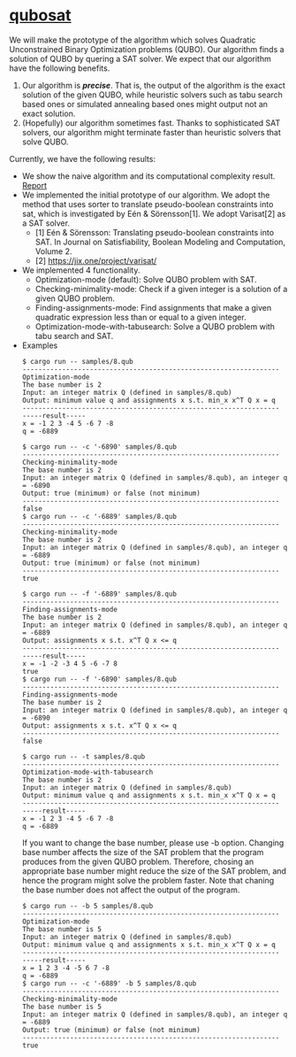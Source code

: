 # [qubosat](https://github.com/hysok2/qubosat)

We will make the prototype of the algorithm which solves Quadratic Unconstrained Binary Optimization problems (QUBO).  Our algorithm finds a solution of QUBO by quering a SAT solver.  We expect that our algorithm have the following benefits.
1. Our algorithm is ***precise***.  That is, the output of the algorithm is the exact solution of the given QUBO, while heuristic solvers such as tabu search based ones or simulated annealing based ones might output not an exact solution.
1. (Hopefully) our algorithm sometimes fast.  Thanks to sophisticated SAT solvers, our algorithm might terminate faster than heuristic solvers that solve QUBO.

Currently, we have the following results:
- We show the naive algorithm and its computational complexity result. [Report](https://arxiv.org/abs/2109.10048)
- We implemented the initial prototype of our algorithm.  We adopt the method that uses sorter to translate pseudo-boolean constraints into sat, which is investigated by Eén & Sörensson[1].  We adopt Varisat[2] as a SAT solver.
    - [1] Eén & Sörensson: Translating pseudo-boolean constraints into SAT. In Journal on Satisfiability, Boolean Modeling and Computation, Volume 2.
    - [2] https://jix.one/project/varisat/
- We implemented 4 functionality.
    - Optimization-mode (default): Solve QUBO problem with SAT.
    - Checking-minimality-mode: Check if a given integer is a solution of a given QUBO problem.
    - Finding-assignments-mode: Find assignments that make a given quadratic expression less than or equal to a given integer.
    - Optimization-mode-with-tabusearch: Solve a QUBO problem with tabu search and SAT.
- Examples
    ``` Optimization-mode
    $ cargo run -- samples/8.qub
    -----------------------------------------------------------------
    Optimization-mode
    The base number is 2
    Input: an integer matrix Q (defined in samples/8.qub)
    Output: minimum value q and assignments x s.t. min_x x^T Q x = q
    -----------------------------------------------------------------
    -----result-----
    x = -1 2 3 -4 5 -6 7 -8
    q = -6889
    ```
    ``` Checking-minimality-mode
    $ cargo run -- -c '-6890' samples/8.qub
    -----------------------------------------------------------------
    Checking-minimality-mode
    The base number is 2
    Input: an integer matrix Q (defined in samples/8.qub), an integer q = -6890
    Output: true (minimum) or false (not minimum)
    -----------------------------------------------------------------
    false
    $ cargo run -- -c '-6889' samples/8.qub
    -----------------------------------------------------------------
    Checking-minimality-mode
    The base number is 2
    Input: an integer matrix Q (defined in samples/8.qub), an integer q = -6889
    Output: true (minimum) or false (not minimum)
    -----------------------------------------------------------------
    true
    ```
    ``` Finding-assignments-mode
    $ cargo run -- -f '-6889' samples/8.qub
    -----------------------------------------------------------------
    Finding-assignments-mode
    The base number is 2
    Input: an integer matrix Q (defined in samples/8.qub), an integer q = -6889
    Output: assignments x s.t. x^T Q x <= q
    -----------------------------------------------------------------
    -----result-----
    x = -1 -2 -3 4 5 -6 -7 8
    true
    $ cargo run -- -f '-6890' samples/8.qub
    -----------------------------------------------------------------
    Finding-assignments-mode
    The base number is 2
    Input: an integer matrix Q (defined in samples/8.qub), an integer q = -6890
    Output: assignments x s.t. x^T Q x <= q
    -----------------------------------------------------------------
    false
    ```
    ``` Optimization-mode-with-tabusearch
    $ cargo run -- -t samples/8.qub
    -----------------------------------------------------------------
    Optimization-mode-with-tabusearch
    The base number is 2
    Input: an integer matrix Q (defined in samples/8.qub)
    Output: minimum value q and assignments x s.t. min_x x^T Q x = q
    -----------------------------------------------------------------
    -----result-----
    x = -1 2 3 -4 5 -6 7 -8
    q = -6889
    ```
    If you want to change the base number, please use -b option.  Changing base number affects the size of the SAT problem that the program produces from the given QUBO problem.  Therefore, chosing an appropriate base number might reduce the size of the SAT problem, and hence the program might solve the problem faster.  Note that chaning the base number does not affect the output of the program.
    ```
    $ cargo run -- -b 5 samples/8.qub
    -----------------------------------------------------------------
    Optimization-mode
    The base number is 5
    Input: an integer matrix Q (defined in samples/8.qub)
    Output: minimum value q and assignments x s.t. min_x x^T Q x = q
    -----------------------------------------------------------------
    -----result-----
    x = 1 2 3 -4 -5 6 7 -8
    q = -6889
    $ cargo run -- -c '-6889' -b 5 samples/8.qub
    -----------------------------------------------------------------
    Checking-minimality-mode
    The base number is 5
    Input: an integer matrix Q (defined in samples/8.qub), an integer q = -6889
    Output: true (minimum) or false (not minimum)
    -----------------------------------------------------------------
    true
    ```